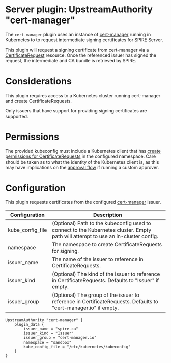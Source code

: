 # Server plugin: UpstreamAuthority "cert-manager"

The `cert-manager` plugin uses an instance of
[cert-manager](https://cert-manager.io) running in Kubernetes to to request
intermediate signing certificates for SPIRE Server.

This plugin will request a signing certificate from cert-manager via a
[CertificateRequest](https://cert-manager.io/docs/concepts/certificaterequest/)
resource. Once the referenced issuer has signed the request, the intermediate
and CA bundle is retrieved by SPIRE.

# Considerations
This plugin requires access to a Kubernetes cluster running cert-manager and
create CertificateRequests.

Only issuers that have support for providing signing certificates are supported.

# Permissions

The provided kubeconfig must include a Kubernetes client that has
[create permissions for CertificateRequests](https://cert-manager.io/docs/concepts/certificaterequest/)
in the configured namespace. Care should be taken as to what the identity of the
Kubernetes client is, as this may have implications on the [approval
flow](https://cert-manager.io/docs/concepts/certificaterequest/#userinfo)
if running a custom approver.

# Configuration
This plugin requests certificates from the configured
[cert-manager](https://cert-manager.io/docs/configuration/) issuer.

| Configuration    | Description                                                                                                                       |
|------------------|-----------------------------------------------------------------------------------------------------------------------------------|
| kube_config_file | (Optional) Path to the kubeconfig used to connect to the Kubernetes cluster. Empty path will attempt to use an in-cluster config. |
| namespace        | The namespace to create CertificateRequests for signing.                                                                          |
| issuer_name      | The name of the issuer to reference in CertificateRequests.                                                                       |
| issuer_kind      | (Optional) The kind of the issuer to reference in CertificateRequests. Defaults to "Issuer" if empty.                             |
| issuer_group     | (Optional) The group of the issuer to reference in CertificateRequests. Defaults to "cert-manager.io" if empty.                   |


```hcl
UpstreamAuthority "cert-manager" {
    plugin_data {
        issuer_name = "spire-ca"
        issuer_kind = "Issuer"
        issuer_group = "cert-manager.io"
        namespace = "sandbox"
        kube_config_file = "/etc/kubernetes/kubeconfig"
    }
}
```
